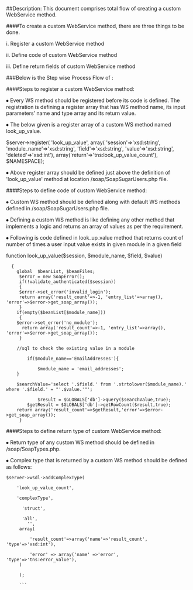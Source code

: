 ##Description: 
This document comprises total flow of creating a custom WebService method.


####To create a custom WebService method, there are three things to be done.

i.	Register a custom WebService method

ii.	Define code of custom WebService method

iii.	Define return fields of custom WebService method

###Below is the Step wise Process Flow of :

####Steps to register a custom WebService method:

⦁	Every WS method should be registered before its code is defined. 
The registration is defining a register array that has WS method name, its input parameters’ name and type array and its return value.

⦁	The below given is a register array of a custom WS method named look_up_value.

 $server->register(
     	'look_up_value',
   	  array(
'session'=>'xsd:string', 'module_name'=>'xsd:string', 'field'=>'xsd:string', 'value'=>'xsd:string',  'deleted'=>'xsd:int'),
     	array('return'=>'tns:look_up_value_count'),
	$NAMESPACE);
  

⦁	Above register array should be defined just above the definition of 'look_up_value' method at location <root>/soap/SoapSugarUsers.php file.
 

####Steps to define code of custom WebService method:

⦁	Custom WS method should be defined along with default WS methods defined in <root>/soap/SoapSugarUsers.php file.

⦁	Defining a custom WS method is like defining any other method that implements a logic and returns an array of values as per the requirement.

⦁	Following is code defined in look_up_value method that returns count of number of times a user input value exists in given module in a given field

function look_up_value($session, $module_name, $field, $value)

```
  {
	global  $beanList, $beanFiles;
   	 $error = new SoapError();
   	 if(!validate_authenticated($session))
     { 
     $error->set_error('invalid_login');
     return array('result_count'=>-1, 'entry_list'=>array(), 'error'=>$error->get_soap_array());
     }
    if(empty($beanList[$module_name]))
     {
    $error->set_error('no_module');
      return array('result_count'=>-1, 'entry_list'=>array(), 'error'=>$error->get_soap_array());
     }
    
  	//sql to check the existing value in a module
    
      	if($module_name=='EmailAddresses'){
        
     		$module_name = 'email_addresses';
    }
       
   	$searchValue='select '.$field.' from '.strtolower($module_name).' where '.$field.' = "'.$value.'"';
      
        	$result = $GLOBALS['db']->query($searchValue,true);
      	$getResult = $GLOBALS['db']->getRowCount($result,true);
    return array('result_count'=>$getResult,'error'=>$error->get_soap_array());
     }
```
####Steps to define return type of custom WebService method:

⦁	Return type of any custom WS method should be defined in <root>/soap/SoapTypes.php.

⦁	Complex type that is returned by a custom WS method should be defined as follows:


```
$server->wsdl->addComplexType(

	'look_up_value_count',
  
    'complexType',
    
  	  'struct',
      
  	  'all',
        '',
   	 array(
     
   		 'result_count'=>array('name'=>'result_count', 'type'=>'xsd:int'),
       
   		 'error' => array('name' =>'error', 'type'=>'tns:error_value'),
   	 )
     
     );
     
     ```
